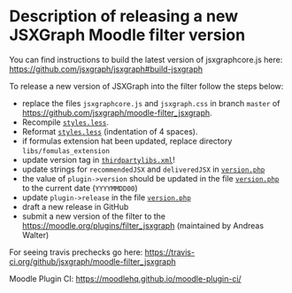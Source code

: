 # Description of releasing a new JSXGraph Moodle filter version

You can find instructions to build the latest version of jsxgraphcore.js here: https://github.com/jsxgraph/jsxgraph#build-jsxgraph

To release a new version of JSXGraph into the filter follow the steps below:

- replace the files `jsxgraphcore.js` and `jsxgraph.css` in branch `master` of https://github.com/jsxgraph/moodle-filter_jsxgraph.
- Recompile [`styles.less`](styles.less).
- Reformat [`styles.less`](styles.less) (indentation of 4 spaces).
- if formulas extension hat been updated, replace directory `libs/fomulas_extension`
- update version tag in [`thirdpartylibs.xml`](thirdpartylibs.xml)!
- update strings for `recommendedJSX` and `deliveredJSX` in [`version.php`](version.php)
- the value of `plugin->version` should be updated in the file [`version.php`](version.php) to the current date (`YYYYMMDD00`)
- update `plugin->release` in the file [`version.php`](version.php)
- draft a new release in GitHub
- submit a new version of the filter to the https://moodle.org/plugins/filter_jsxgraph (maintained by Andreas Walter)

For seeing travis prechecks go here: https://travis-ci.org/github/jsxgraph/moodle-filter_jsxgraph

Moodle Plugin CI: https://moodlehq.github.io/moodle-plugin-ci/